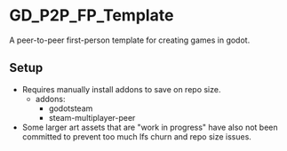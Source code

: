 # GD_P2P_FP_Template
A peer-to-peer first-person template for creating games in godot.

## Setup
* Requires manually install addons to save on repo size.
  * addons:
    * godotsteam
    * steam-multiplayer-peer
* Some larger art assets that are "work in progress" have also not been committed to prevent too much lfs churn and repo size issues.
